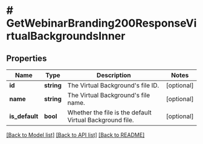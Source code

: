 # # GetWebinarBranding200ResponseVirtualBackgroundsInner

## Properties

Name | Type | Description | Notes
------------ | ------------- | ------------- | -------------
**id** | **string** | The Virtual Background&#39;s file ID. | [optional]
**name** | **string** | The Virtual Background&#39;s file name. | [optional]
**is_default** | **bool** | Whether the file is the default Virtual Background file. | [optional]

[[Back to Model list]](../../README.md#models) [[Back to API list]](../../README.md#endpoints) [[Back to README]](../../README.md)
